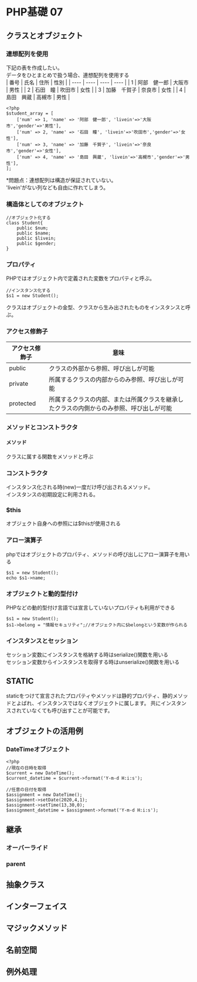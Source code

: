 # PHP基礎 07
## クラスとオブジェクト
### 連想配列を使用
下記の表を作成したい。  
データをひとまとめで扱う場合、連想配列を使用する  
|  番号  |  氏名  |  住所  |  性別  |
| ---- | ---- | ---- | ---- |
|   1  |  阿部　健一郎  |  大阪市  |  男性  |
|   2  |  石田　瞳  |  吹田市  |  女性  |
|   3  |  加藤　千賀子  |  奈良市  |  女性  |
|   4  |  島田　興蔵  |  高槻市  |  男性  |
```
<?php
$student_array = [
    ['num' => 1, 'name' => '阿部　健一郎', 'livein'=>'大阪市','gender'=>'男性'],
    ['num' => 2, 'name' => '石田　瞳', 'livein'=>'吹田市','gender'=>'女性'],
    ['num' => 3, 'name' => '加藤　千賀子', 'livein'=>'奈良市','gender'=>'女性'],
    ['num' => 4, 'name' => '島田　興蔵', 'livein'=>'高槻市','gender'=>'男性'],
];
```
*問題点：連想配列は構造が保証されていない。  
'livein'がない列なども自由に作れてしまう。
### 構造体としてのオブジェクト
```
//オブジェクト化する
class Student{
    public $num;
    public $name;
    public $livein;
    public $gender;
}
```
### プロパティ
PHPではオブジェクト内で定義された変数をプロパティと呼ぶ。  
```
//インスタンス化する
$s1 = new Student();
```
クラスはオブジェクトの金型、クラスから生み出されたものをインスタンスと呼ぶ。  
### アクセス修飾子
|  アクセス修飾子  |  意味  |
| ---- | ---- |
|  public  |  クラスの外部から参照、呼び出しが可能  |
|  private  |  所属するクラスの内部からのみ参照、呼び出しが可能  |
|  protected  |  所属するクラスの内部、または所属クラスを継承したクラスの内側からのみ参照、呼び出しが可能  |

### メソッドとコンストラクタ
#### メソッド
クラスに属する関数をメソッドと呼ぶ  

### コンストラクタ
インスタンス化される時(new)一度だけ呼び出されるメソッド。  
インスタンスの初期設定に利用される。  

### $this
オブジェクト自身への参照には$thisが使用される

### アロー演算子
phpではオブジェクトのプロパティ、メソッドの呼び出しにアロー演算子を用いる  
```
$s1 = new Student();
echo $s1->name;
```

### オブジェクトと動的型付け
PHPなどの動的型付け言語では宣言していないプロパティも利用ができる  
```
$s1 = new Student();
$s1->belong = "情報セキュリティ";//オブジェクト内に$belongという変数が作られる
```

### インスタンスとセッション
セッション変数にインスタンスを格納する時はserialize()関数を用いる  
セッション変数からインスタンスを取得する時はunserialize()関数を用いる  

## STATIC
staticをつけて宣言されたプロパティやメソッドは静的プロパティ、静的メソッドとよばれ、インスタンスではなくオブジェクトに属します。
共にインスタンスされていなくても呼び出すことが可能です。


## オブジェクトの活用例
### DateTimeオブジェクト
```
<?php
//現在の日時を取得
$current = new DateTime();
$current_datetime = $current->format('Y-m-d H:i:s');

//任意の日付を取得
$assignment = new DateTime();
$assignment->setDate(2020,4,1);
$assignment->setTime(13,30,0);
$assignment_datetime = $assignment->format('Y-m-d H:i:s');
```

## 継承
### オーバーライド
### parent

## 抽象クラス
## インターフェイス
## マジックメソッド
## 名前空間
## 例外処理